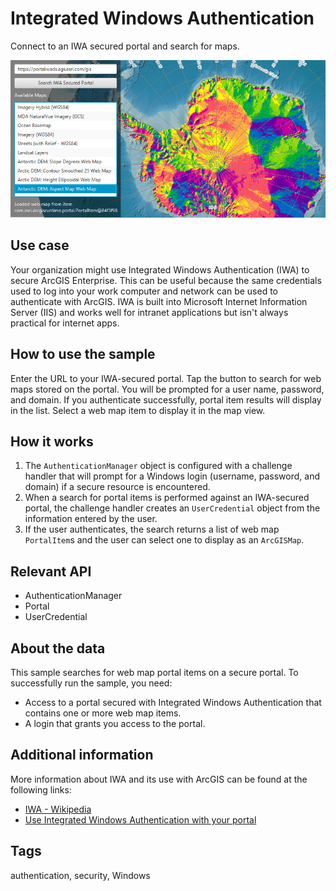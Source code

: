 # Integrated Windows Authentication

Connect to an IWA secured portal and search for maps.

![Image of integrated windows authentication](IntegratedWindowsAuthentication.png)

## Use case

Your organization might use Integrated Windows Authentication (IWA) to secure ArcGIS Enterprise. This can be useful because the same credentials used to log into your work computer and network can be used to authenticate with ArcGIS. IWA is built into Microsoft Internet Information Server (IIS) and works well for intranet applications but isn't always practical for internet apps.

## How to use the sample

Enter the URL to your IWA-secured portal. Tap the button to search for web maps stored on the portal. You will be prompted for a user name, password, and domain. If you authenticate successfully, portal item results will display in the list. Select a web map item to display it in the map view.

## How it works

1. The `AuthenticationManager` object is configured with a challenge handler that will prompt for a Windows login (username, password, and domain) if a secure resource is encountered.
2. When a search for portal items is performed against an IWA-secured portal, the challenge handler creates an `UserCredential` object from the information entered by the user.
3. If the user authenticates, the search returns a list of web map `PortalItem`s and the user can select one to display as an `ArcGISMap`.

## Relevant API

* AuthenticationManager
* Portal
* UserCredential

## About the data

This sample searches for web map portal items on a secure portal. To successfully run the sample, you need:
 * Access to a portal secured with Integrated Windows Authentication that contains one or more web map items.
 * A login that grants you access to the portal.

## Additional information

More information about IWA and its use with ArcGIS can be found at the following links:
 * [IWA - Wikipedia](https://en.wikipedia.org/wiki/Integrated_Windows_Authentication)
 * [Use Integrated Windows Authentication with your portal](http://enterprise.arcgis.com/en/portal/latest/administer/windows/use-integrated-windows-authentication-with-your-portal.htm)

## Tags

authentication, security, Windows